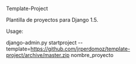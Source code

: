 Template-Project

Plantilla de proyectos para Django 1.5.

Usage:

 django-admin.py startproject --template=https://github.com/jrperdomoz/template-project/archive/master.zip nombre_proyecto


